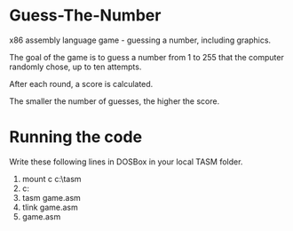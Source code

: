 # Guess-The-Number
x86 assembly language game - guessing a number, including graphics.

The goal of the game is to guess a number from 1 to 255 that the computer randomly chose, up to ten attempts.

After each round, a score is calculated.

The smaller the number of guesses, the higher the score.


# Running the code

Write these following lines in DOSBox in your local TASM folder.

1. mount c c:\tasm
2. c:
3. tasm game.asm
4. tlink game.asm
5. game.asm

